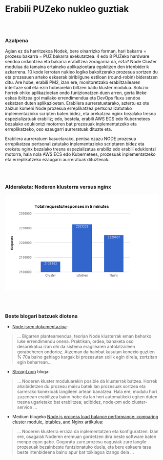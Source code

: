# Erabili PUZeko nukleo guztiak

<br/><br/>

### Azalpena

Agian ez da harritzekoa Nodek, bere oinarrizko forman, hari bakarra = prozesu bakarra = PUZ bakarra exekutatzea. 4 edo 8 PUZeko hardware sendoa ordaintzea eta bakarra erabiltzea zoragarria da, ezta? Node Cluster modulua da tamaina ertaineko aplikazioetara egokitzen den irtenbiderik azkarrena. 10 kode lerrotan nukleo logiko bakoitzerako prozesua sortzen du eta prozesuen arteko eskaerak biribilgune estiloan (round-robin) bideratzen ditu. Are hobe, erabili PM2, izan ere, monitoretzako erabiltzailearen interfaze soil eta ezin hobearekin biltzen baitu kluster modulua. Soluzio horrek ohiko aplikazioetan ondo funtzionatzen duen arren, gerta liteke eskas ibiltzea goi mailako errendimendua eta DevOps fluxu sendoa eskatzen duten aplikazioetan. Erabilera aurreratuetarako, aztertu ez ote zaizun komeni Node prozesua erreplikatzea pertsonalizatutako inplementazioko scripten baten bidez, eta orekatzea nginx bezalako tresna espezializatuak erabiliz; edo, bestela, erabili AWS ECS edo Kubernetees bezalako edukiontzi motorren bat prozesuak inplementatzeko eta erreplikatzeko, oso ezaugarri aurreratuak dituzte eta.

Erabilera aurreratuen kasuetarako, pentsa ezazu NODE prozesua errepikatzea pertsonalizatutako inplementazioko scriptaren bidez eta orekatu nginx bezalako tresna espezializatua erabiliz edo erabili edukiontzi motorra, hala nola AWS ECS edo Kubernetees, prozesuak inplementatzeko eta erreplikatzeko ezaugarri aurreratuak dituztenak.

<br/><br/>

### Alderaketa: Noderen klusterra versus nginx

![Noderen klusterra versus nginx](../../assets/images/utilizecpucores1.png "Noderen klusterra versus nginx")

<br/><br/>

### Beste blogari batzuek diotena

- [Node.jsren dokumentazioa](https://nodejs.org/api/cluster.html#cluster_how_it_works):

> ... Bigarren planteamendua, teorian Node klusterrak eman beharko luke errendimendu onena. Praktikan, ordea, banaketa oso desorekatua izan ohi da sistema eragilearen antolatzaileen gorabeheren ondorioz. Atzeman da hainbat kasutan konexio guztien % 70a baino gehiago kargak bi prozesutan soilik egin direla, zortzitan egin beharrean...

- [StrongLoop](https://strongloop.com/strongblog/best-practices-for-express-in-production-part-two-performance-and-reliability/) bloga:

> ... Noderen kluster moduluarekin posible da klusterrak batzea. Horrek ahalbidetzen du prozesu maisu batek lan prozesuak sortzea eta sarrerako konexioak langileen artean banatzea. Hala ere, modulu hori zuzenean erabiltzea baino hobe da lan hori automatikoki egiten duten tresna ugarietako bat erabiltzea; adibidez, node-pm edo cluster-service ...

- Medium blogeko [Node.js process load balance performance: comparing cluster module, iptables, and Nginx](https://medium.com/@fermads/node-js-process-load-balancing-comparing-cluster-iptables-and-nginx-6746aaf38272) artikulua:

> ... Noderen klusterra erraza da inplementatzen eta konfiguratzen. Izan ere, osagaiak Noderen eremuan gordetzen dira beste software baten menpe egon gabe. Gogoratu zure prozesu nagusiak zure langile prozesuak bezainbeste funtzionatuko duela, eta bere eskaera tasa beste irtenbideena baino apur bat txikiagoa izango dela ...
